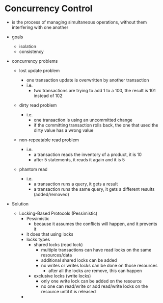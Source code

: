 # Concurrency Control

* is the process of managing simultaneous operations, without them interfering with one another
* goals
    * isolation
    * consistency

* concurrency problems
    * lost update problem
        * one transaction update is overwritten by another transaction
        * i.e.  
            * two transactions are trying to add 1 to a 100, the result is 101 instead of 102

    * dirty read problem
        * i.e.
            * one transaction is using an uncommitted change
            * if the committing transaction rolls back, the one that used the dirty value has a wrong value

    * non-repeatable read problem
        * i.e.
            * a transaction reads the inventory of a product, it is 10
            * after 5 statements, it reads it again and it is 5

    * phantom read
        * i.e.
            * a transaction runs a query, it gets a result
            * a transaction runs the same query, it gets a different results (added/removed)

* Solution
    * Locking-Based Protocols (Pessimistic)
        * Pessimistic
            * because it assumes the conflicts will happen, and it prevents it
        * it does that using locks
        * locks types
            * shared locks (read lock)
                * multiple transactions can have read locks on the same resources/data
                * additional shared locks can be added
                * no writes or writes locks can be done on those resources
                    * after all the locks are remove, this can happen
            * exclusive locks (write locks)
                * only one write lock can be added on the resource
                * no one can read/write or add read/write locks on the resource until it is released
        * 